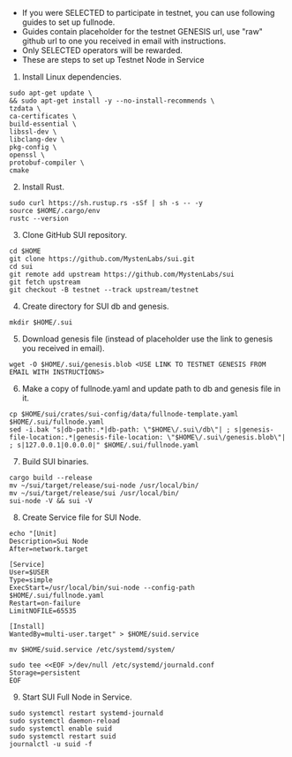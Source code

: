 - If you were SELECTED to participate in testnet, you can use following guides to set up fullnode.
- Guides contain placeholder for the testnet GENESIS url, use "raw" github url to one you received in email with instructions.
- Only SELECTED operators will be rewarded.
- These are steps to set up Testnet Node in Service

1. Install Linux dependencies.

```
sudo apt-get update \
&& sudo apt-get install -y --no-install-recommends \
tzdata \
ca-certificates \
build-essential \
libssl-dev \
libclang-dev \
pkg-config \
openssl \
protobuf-compiler \
cmake

```
2. Install Rust.

```
sudo curl https://sh.rustup.rs -sSf | sh -s -- -y
source $HOME/.cargo/env
rustc --version
```

3. Clone GitHub SUI repository.
```
cd $HOME
git clone https://github.com/MystenLabs/sui.git
cd sui
git remote add upstream https://github.com/MystenLabs/sui
git fetch upstream
git checkout -B testnet --track upstream/testnet
```
4. Create directory for SUI db and genesis.

```
mkdir $HOME/.sui
```

5. Download genesis file (instead of placeholder use the link to genesis you received in email).

```
wget -O $HOME/.sui/genesis.blob <USE LINK TO TESTNET GENESIS FROM EMAIL WITH INSTRUCTIONS>
```

6. Make a copy of fullnode.yaml and update path to db and genesis file in it.

```
cp $HOME/sui/crates/sui-config/data/fullnode-template.yaml $HOME/.sui/fullnode.yaml
sed -i.bak "s|db-path:.*|db-path: \"$HOME\/.sui\/db\"| ; s|genesis-file-location:.*|genesis-file-location: \"$HOME\/.sui\/genesis.blob\"| ; s|127.0.0.1|0.0.0.0|" $HOME/.sui/fullnode.yaml
```

7. Build SUI binaries.

```
cargo build --release
mv ~/sui/target/release/sui-node /usr/local/bin/
mv ~/sui/target/release/sui /usr/local/bin/
sui-node -V && sui -V
```

8. Create Service file for SUI Node.

```
echo "[Unit]
Description=Sui Node
After=network.target

[Service]
User=$USER
Type=simple
ExecStart=/usr/local/bin/sui-node --config-path $HOME/.sui/fullnode.yaml
Restart=on-failure
LimitNOFILE=65535

[Install]
WantedBy=multi-user.target" > $HOME/suid.service

mv $HOME/suid.service /etc/systemd/system/

sudo tee <<EOF >/dev/null /etc/systemd/journald.conf
Storage=persistent
EOF
```

9. Start SUI Full Node in Service.

```
sudo systemctl restart systemd-journald
sudo systemctl daemon-reload
sudo systemctl enable suid
sudo systemctl restart suid
journalctl -u suid -f
```
